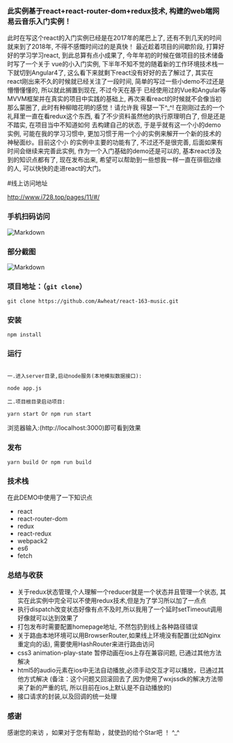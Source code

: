 ### 此实例基于react+react-router-dom+redux技术, 构建的web端网易云音乐入门实例！


此时在写这个react的入门实例已经是在2017年的尾巴上了, 还有不到几天的时间就来到了2018年, 不得不感慨时间过的是真快！
最近趁着项目的间歇阶段, 打算好好的学习学习react, 到此总算有点小成果了, 今年年初的时候在做项目的技术储备时写了一个关于
vue的小入门实例, 下半年不知不觉的随着新的工作环境技术栈一下就切到Angular4了, 这么看下来就剩下react没有好好的去了解过了,
其实在react刚出来不久的时候就已经关注了一段时间, 简单的写过一些小demo不过还是懵懵懂懂的, 所以就此搁置到现在, 不过今天在基于
已经使用过的Vue和Angular等MVVM框架并在真实的项目中实践的基础上, 再次来看react的时候就不会像当初那么蒙圈了, 此时有种柳暗花明的感觉！请允许我
得瑟一下^_^! 在刚刚过去的一个礼拜里一直在看redux这个东西, 看了不少资料虽然他的执行原理明白了, 但是还是不踏实, 在项目当中不知道如何
去构建自己的状态, 于是乎就有这一个小的demo实例, 可能在我的学习习惯中, 更加习惯于用一个小的实例来解开一个新的技术的神秘面纱。目前这个小
的实例中主要的功能有了, 不过还不是很完善, 后面如果有时间会继续来完善此实例, 作为一个入门基础的demo还是可以的, 基本react涉及到的知识点都有了,
现在发布出来, 希望可以帮助到一些想我一样一直在徘徊边缘的人, 可以快快的走进react的大门。

#线上访问地址

http://www.i728.top/pages/11/#/

### 手机扫码访问

![Markdown](http://www.i728.top/dist/images/ewm_react_163_music.png)

### 部分截图

![Markdown](http://www.i728.top/dist/images/music_163_preview.png)

### 项目地址：（`git clone`）

```shell
git clone https://github.com/Awheat/react-163-music.git
```

### 安装

```
npm install
```

### 运行

```

一.进入server目录,启动node服务(本地模拟数据接口):

node app.js

二.项目根目录启动项目:

yarn start Or npm run start

```
浏览器输入:(http://localhost:3000)即可看到效果

### 发布

```
yarn build Or npm run build
```

### 技术栈

在此DEMO中使用了一下知识点
* react
* react-router-dom
* redux
* react-redux
* webpack2
* es6
* fetch

### 总结与收获

* 关于redux状态管理,个人理解一个reducer就是一个状态并且管理一个状态, 其实在此实例中完全可以不使用redux技术,但是为了学习所以加了一点点
* 执行dispatch改变状态好像有点不及时,所以我用了一个延时setTimeout调用好像就可以达到效果了
* 打包发布时需要配置homepage地址, 不然包扔到线上各种路径错误
* 关于路由本地环境可以用BrowserRouter,如果线上环境没有配置(比如Nginx重定向的话), 需要使用HashRouter来进行路由访问
* css3 animation-play-state 暂停动画在ios上存在兼容问题, 已通过其他方法解决
* html5的audio元素在ios中无法自动播放,必须手动交互才可以播放，已通过其他方式解决
  (备注：这个问题又回滚回去了,因为使用了wxjssdk的解决方法带来了新的严重的坑, 所以目前在ios上默认是不自动播放的)
* 接口请求的封装,以及回调的统一处理


### 感谢

感谢您的来访 ，如果对于您有帮助 ，就使劲的给个Star吧 ！ ^_^

